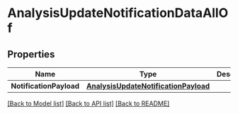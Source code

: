 # AnalysisUpdateNotificationDataAllOf

## Properties

Name | Type | Description | Notes
------------ | ------------- | ------------- | -------------
**NotificationPayload** | [**AnalysisUpdateNotificationPayload**](AnalysisUpdateNotificationPayload.md) |  | [optional] 

[[Back to Model list]](../README.md#documentation-for-models) [[Back to API list]](../README.md#documentation-for-api-endpoints) [[Back to README]](../README.md)


